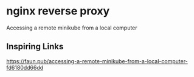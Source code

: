 # nginx reverse proxy
Accessing a remote minikube from a local computer

## Inspiring Links
https://faun.pub/accessing-a-remote-minikube-from-a-local-computer-fd6180dd66dd
